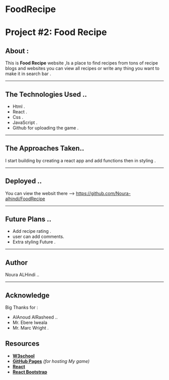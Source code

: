 # FoodRecipe
#  Project #2: Food Recipe 

## About :

This is  **Food Recipe** website ,Is a place to find recipes from tons of recipe blogs and websites you can view all recipes  or write any thing you want to make it in search bar .

---

## The Technologies Used ..
- Html .
- React .
- Css .
- JavaScript .
- Github for uploading the game . 

---

## The Approaches  Taken..
I start building by creating a react app and add functions then in styling . 

---

##  Deployed ..
   You can view the websit there --> https://github.com/Noura-alhindi/FoodRecipe

---
## Future Plans ..
- Add recipe rating .
- user can add comments.
- Extra styling Future .


---
 ## Author

Noura ALHindi ..

---
## Acknowledge
Big Thanks for :
- AlAnoud AlRasheed ..
- Mr. Ebere Iweala
- Mr. Marc Wright .
## Resources

- **[W3school](https://www.w3schools.com)**
- **[GitHub Pages](https://github.com)** _(for hosting My game)_
- **[React](https://reactjs.org/)**
- **[React Bootstrap](https://react-bootstrap.github.io)**
